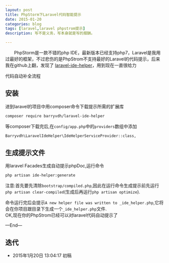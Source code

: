 ```yaml
---
layout: post
title: PhpStorm下Laravel代码智能提示
date: 2015-01-20
categories: blog
tags: [laravel,laravel phpstrom提示]
description: 写不是义务，写本身就是写的报酬。

---
```



　　PhpStorm是一款不错的php IDE，最新版本已经支持php7，Laravel是我用过最好的框架，不过悲伤的是PhpStrom不支持最好的Laravel的代码提示，后来我在github上翻，发现了 [laravel-ide-helper](https://github.com/barryvdh/laravel-ide-helper)，用到现在一直很给力

代码自动补全流程

## 安装

进到laravel的项目中用composer命令下载提示所需的扩展库

```bash
composer require barryvdh/laravel-ide-helper
```

等composer下载完后,在`config/app.php`中的`providers`数组中添加

```bash
Barryvdh\LaravelIdeHelper\IdeHelperServiceProvider::class,
```

## 生成提示文件

用laravel Facades生成自动提示phpDoc,运行命令

```bash
php artisan ide-helper:generate
```

注意:首先要先清除`bootstrap/compiled.php`,因此在运行命令生成提示前先运行`php artisan clear-compiled`(生成后再运行`php artisan optimize`).

命令运行完后会提示`A new helper file was written to _ide_helper.php`,它将会在你项目跟目录下生成一个`_ide_helper.php`文件.  
OK,现在你的PhpStrom已经可以对laravel代码自动提示了

—End—

## 迭代


* 2015年1月20日 13:04:17 初稿



